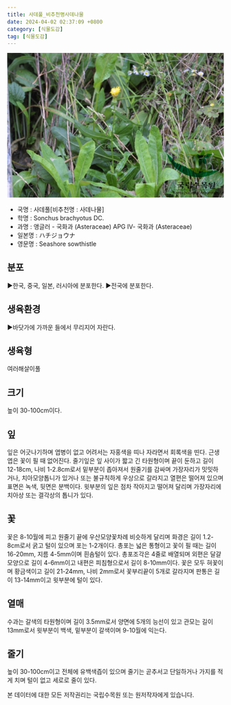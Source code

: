 ```yaml
---
title: 사데풀_비추천명사데나물
date: 2024-04-02 02:37:09 +0800
category: [식물도감]
tag: [식물도감]
---
```




![사데풀[비추천명 : 사데나물]](/assets/img/fileUpload/plants/basic/Compositae/Sonchus/10401/1_th2.JPG)
- 국명 : 사데풀[비추천명 : 사데나물]
- 학명 : Sonchus brachyotus DC.
- 과명 : 앵글러 - 국화과 (Asteraceae) APG Ⅳ- 국화과 (Asteraceae)
- 일본명 : ハチジョウナ
- 영문명 : Seashore sowthistle


## 분포
▶한국, 중국, 일본, 러시아에 분포한다.
▶전국에 분포한다.
## 생육환경
▶바닷가에 가까운 들에서 무리지어 자란다.
## 생육형
여러해살이풀
## 크기
높이 30-100cm이다.
## 잎
잎은 어긋나기하며 엽병이 없고 어려서는 자홍색을 띠나 자라면서 회록색을 띤다. 근생엽은 꽃이 필 때 없어진다. 줄기잎은 잎 사이가 짧고 긴 타원형이며 끝이 둔하고 길이 12-18cm, 나비 1-2.8cm로서 밑부분이 좁아져서 원줄기를 감싸며 가장자리가 밋밋하거나, 치아모양톱니가 있거나 또는 불규칙하게 우상으로 갈라지고 열편은 떨어져 있으며 표면은 녹색, 뒷면은 분백이다. 윗부분의 잎은 점차 작아지고 떨어져 달리며 가장자리에 치아상 또는 결각상의 톱니가 있다.
## 꽃
꽃은 8-10월에 피고 원줄기 끝에 우산모양꽃차례 비슷하게 달리며 화경은 길이 1.2-8cm로서 굵고 털이 있으며 포는 1-2개이다. 총포는 넓은 통형이고 꽃이 필 때는 길이 16-20mm, 지름 4-5mm이며 흰솜털이 있다. 총포조각은 4줄로 배열되며 외편은 달걀모양으로 길이 4-6mm이고 내편은 피침형으로서 길이 8-10mm이다. 꽃은 모두 혀꽃이며 황금색이고 길이 21-24mm, 나비 2mm로서 꽃부리끝이 5개로 갈라지며 판통은 길이 13-14mm이고 윗부분에 털이 있다.
## 열매
수과는 갈색의 타원형이며 길이 3.5mm로서 양면에 5개의 능선이 있고 관모는 길이 13mm로서 윗부분이 백색, 밑부분이 갈색이며 9-10월에 익는다.
## 줄기
높이 30-100cm이고 전체에 유백색즙이 있으며 줄기는 곧추서고 단일하거나 가지를 적게 치며 털이 없고 세로로 줄이 있다.






본 데이터에 대한 모든 저작권리는 국립수목원 또는 원저작자에게 있습니다.
